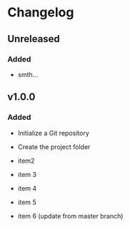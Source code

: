 # Changelog

## Unreleased

### Added

- smth...

## v1.0.0

### Added

- Initialize a Git repository
- Create the project folder

- item2
- item 3
- item 4
- item 5
- item 6 (update from master branch)
